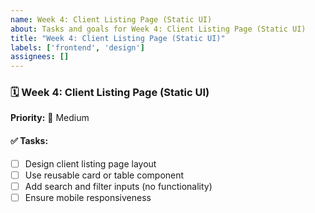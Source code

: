 ```yaml
---
name: Week 4: Client Listing Page (Static UI)
about: Tasks and goals for Week 4: Client Listing Page (Static UI)
title: "Week 4: Client Listing Page (Static UI)"
labels: ['frontend', 'design']
assignees: []
---
```


### 🗓️ Week 4: Client Listing Page (Static UI)

**Priority:** 📌 Medium

#### ✅ Tasks:
- [ ] Design client listing page layout
- [ ] Use reusable card or table component
- [ ] Add search and filter inputs (no functionality)
- [ ] Ensure mobile responsiveness
